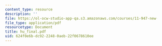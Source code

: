 ```yaml
---
content_type: resource
description: ''
file: https://ol-ocw-studio-app-qa.s3.amazonaws.com/courses/11-947-new-century-cities-real-estate-digital-technology-and-design-fall-2004/624f0e6bdc9222480aeb22f0678610ee_hu_final.pdf
file_type: application/pdf
resourcetype: Document
title: hu_final.pdf
uid: 624f0e6b-dc92-2248-0aeb-22f0678610ee
---
```

